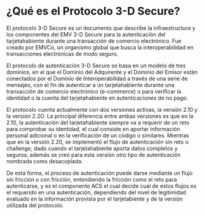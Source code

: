# ¿Qué es el Protocolo 3-D Secure?

El protocolo 3-D Secure es un documento que describe la infraestructura y los componentes del EMV 3-D Secure para la autenticación del tarjetahabiente durante una transacción de comercio electrónico. Fue creado por EMVCo, un organismo global que busca la interoperabilidad en transacciones electrónicas de modo seguro.

El protocolo de autenticación 3-D Secure se basa en un modelo de tres dominios, en el que el Dominio del Adquirente y el Dominio del Emisor están conectados por el Dominio de Interoperabilidad a través de una serie de mensajes, con el fin de autenticar a un tarjetahabiente durante una transacción de comercio electrónico (e-commerce) o para verificar la identidad o la cuenta del tarjetahabiente en autenticaciones de no pago.

El protocolo cuenta actualmente con dos versiones activas, la versión 2.10 y la versión 2.2O. La principal diferencia entre ambas versiones es que en la 2.10, la autenticación del tarjetahabiente siempre va a requerir de un reto para comprobar su identidad, el cual consiste en aportar información personal adicional o en la verificación de un código o similares. Mientras que en la versión 2.20, se implementó el flujo de autenticación sin reto o challenge, dado cuando el tarjetahabiente aporta datos completos y seguros; además se creó para esta versión otro tipo de autenticación nombrada como desacoplada.

De esta forma, el proceso de autenticación puede darse mediante un flujo sin fricción o con fricción, entendiendo la fricción como el reto para autenticarse, y es el componente ACS el cual decide cual de estos flujos es el requerido en una autenticación, dependiendo del nivel de legitimidad evaluado en la información provista por el tarjetabiente y de la versión utilizada del protocolo.
